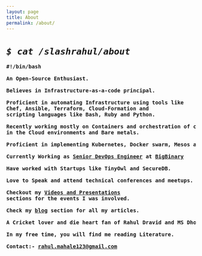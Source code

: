 ```yaml
---
layout: page
title: About
permalink: /about/
---
```


# ***`$ cat /slashrahul/about`***
<!-- ### ***#!/bin/bash*** -->
<!-- *All about Linux and Containers* -->
<pre>
<b>#!/bin/bash

An Open-Source Enthusiast.

Believes in Infrastructure-as-a-code principal.

Proficient in automating Infrastructure using tools like
Chef, Ansible, Terraform, Cloud-Formation and
scripting languages like Bash, Ruby and Python.

Recently working mostly on Containers and orchestration of containers.
in the Cloud environments and Bare metals.

Proficient in implementing Kubernetes, Docker swarm, Mesos and Rancher Clusters etc.

Currently Working as <a href="http://bigbinary.com/team/rahulmahale">Senior DevOps Engineer</a> at <a href="https://bigbinary.com">BigBinary</a>

Have worked with Startups like TinyOwl and SecureDB.

Love to Speak and attend technical conferences and meetups.

Checkout my <a href="">Videos and Presentations</a>
sections for the events I was involved.

Check my <a href="">blog</a> section for all my articles.

A Cricket lover and die heart fan of Rahul Dravid and MS Dhoni.

In my free time, you will find me reading Literature.

Contact:- <a href="mailto:rahul.mahale123@gmail.com">rahul.mahale123@gmail.com</a>

</b>
</pre>

